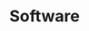 ---
title: Software
layout: category
permalink: /category/software/
taxonomy: software
entries_layout: grid
sidebar:
    nav: "docs"
# https://talk.jekyllrb.com/t/gallery-according-to-categories/4871
---